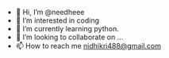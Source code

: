 - 👋 Hi, I’m @needheee
- 👀 I’m interested in coding
- 🌱 I’m currently learning python.
- 💞️ I’m looking to collaborate on ...
- 📫 How to reach me nidhikri488@gmail.com

<!---
needheee/needheee is a ✨ special ✨ repository because its `README.md` (this file) appears on your GitHub profile.
You can click the Preview link to take a look at your changes.
--->

